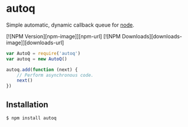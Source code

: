 # autoq

Simple automatic, dynamic callback queue for [node](http://nodejs.org).

[![NPM Version][npm-image]][npm-url]
[![NPM Downloads][downloads-image]][downloads-url]

```js
var AutoQ = require('autoq')
var autoq = new AutoQ()

autoq.add(function (next) {
    // Perform asynchronous code.
    next()
})
```

## Installation

```bash
$ npm install autoq
```
